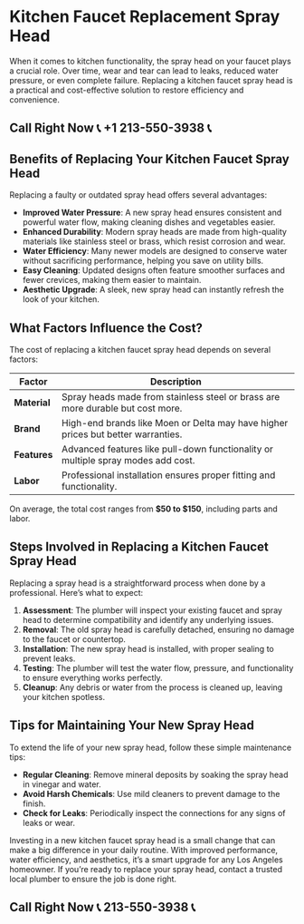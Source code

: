 # Kitchen Faucet Replacement Spray Head  

When it comes to kitchen functionality, the spray head on your faucet plays a crucial role. Over time, wear and tear can lead to leaks, reduced water pressure, or even complete failure. Replacing a kitchen faucet spray head is a practical and cost-effective solution to restore efficiency and convenience.  

## Call Right Now 📞 +1 213-550-3938 📞

## Benefits of Replacing Your Kitchen Faucet Spray Head  

Replacing a faulty or outdated spray head offers several advantages:  

- **Improved Water Pressure**: A new spray head ensures consistent and powerful water flow, making cleaning dishes and vegetables easier.  
- **Enhanced Durability**: Modern spray heads are made from high-quality materials like stainless steel or brass, which resist corrosion and wear.  
- **Water Efficiency**: Many newer models are designed to conserve water without sacrificing performance, helping you save on utility bills.  
- **Easy Cleaning**: Updated designs often feature smoother surfaces and fewer crevices, making them easier to maintain.  
- **Aesthetic Upgrade**: A sleek, new spray head can instantly refresh the look of your kitchen.  

## What Factors Influence the Cost?  

The cost of replacing a kitchen faucet spray head depends on several factors:  

| **Factor**               | **Description**                                                                 |  
|---------------------------|---------------------------------------------------------------------------------|  
| **Material**             | Spray heads made from stainless steel or brass are more durable but cost more. |  
| **Brand**                | High-end brands like Moen or Delta may have higher prices but better warranties. |  
| **Features**             | Advanced features like pull-down functionality or multiple spray modes add cost. |  
| **Labor**                | Professional installation ensures proper fitting and functionality.             |  

On average, the total cost ranges from **$50 to $150**, including parts and labor.  

## Steps Involved in Replacing a Kitchen Faucet Spray Head  

Replacing a spray head is a straightforward process when done by a professional. Here’s what to expect:  

1. **Assessment**: The plumber will inspect your existing faucet and spray head to determine compatibility and identify any underlying issues.  
2. **Removal**: The old spray head is carefully detached, ensuring no damage to the faucet or countertop.  
3. **Installation**: The new spray head is installed, with proper sealing to prevent leaks.  
4. **Testing**: The plumber will test the water flow, pressure, and functionality to ensure everything works perfectly.  
5. **Cleanup**: Any debris or water from the process is cleaned up, leaving your kitchen spotless.  

## Tips for Maintaining Your New Spray Head  

To extend the life of your new spray head, follow these simple maintenance tips:  

- **Regular Cleaning**: Remove mineral deposits by soaking the spray head in vinegar and water.  
- **Avoid Harsh Chemicals**: Use mild cleaners to prevent damage to the finish.  
- **Check for Leaks**: Periodically inspect the connections for any signs of leaks or wear.  

Investing in a new kitchen faucet spray head is a small change that can make a big difference in your daily routine. With improved performance, water efficiency, and aesthetics, it’s a smart upgrade for any Los Angeles homeowner. If you’re ready to replace your spray head, contact a trusted local plumber to ensure the job is done right.
## Call Right Now 📞 213-550-3938 📞